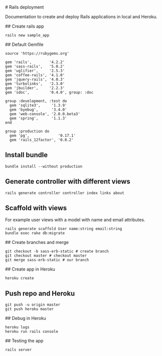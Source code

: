 # Rails deployment

Documentation to create and deploy Rails applications in local and Heroku.

## Create rails app
```
rails new sample_app
```

## Default Gemfile
```
source 'https://rubygems.org'

gem 'rails',        '4.2.2'
gem 'sass-rails',   '5.0.2'
gem 'uglifier',     '2.5.3'
gem 'coffee-rails', '4.1.0'
gem 'jquery-rails', '4.0.3'
gem 'turbolinks',   '2.3.0'
gem 'jbuilder',     '2.2.3'
gem 'sdoc',         '0.4.0', group: :doc

group :development, :test do
  gem 'sqlite3',     '1.3.9'
  gem 'byebug',      '3.4.0'
  gem 'web-console', '2.0.0.beta3'
  gem 'spring',      '1.1.3'
end

group :production do
  gem 'pg',             '0.17.1'
  gem 'rails_12factor', '0.0.2'
```

## Install bundle
```
bundle install --without production
```

## Generate controller with different views
```
rails generate controller controller index links about
```

## Scaffold with views

For example user views with a model with name and email attributes.

```
rails generate scaffold User name:string email:string
bundle exec rake db:migrate
```

## Create branches and merge
```
git checkout -b sass-erb-static # create branch
git checkout master # checkout master
git merge sass-erb-static # our branch
```

## Create app in Heroku
```
heroku create
```

## Push repo and Heroku
```
git push -u origin master
git push heroku master
```

## Debug in Heroku
```
heroku logs
heroku run rails console
```

## Testing the app
```
rails server
```

